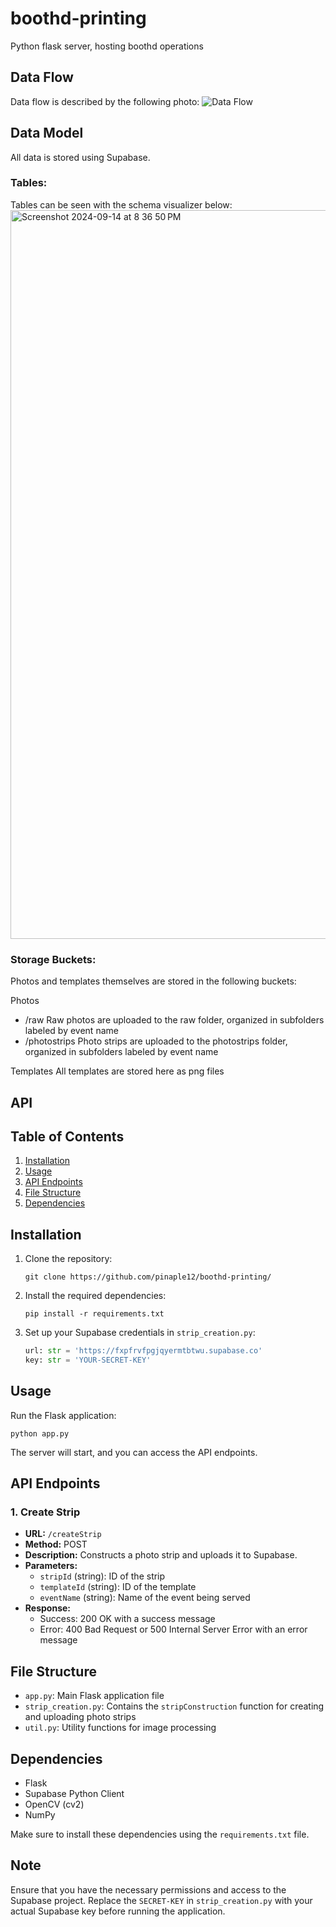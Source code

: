 # boothd-printing #
Python flask server, hosting boothd operations

## Data Flow 

Data flow is described by the following photo:
![Data Flow](https://github.com/user-attachments/assets/ad45e416-190c-4a18-a646-15a4cdce5db3)

## Data Model ##

All data is stored using Supabase. 

### Tables: ###

Tables can be seen with the schema visualizer below:
<img width="1166" alt="Screenshot 2024-09-14 at 8 36 50 PM" src="https://github.com/user-attachments/assets/7ffefa7f-fa6a-4b76-a2fb-8a6011f7c5cd">

### Storage Buckets: ###
Photos and templates themselves are stored in the following buckets:

Photos
- /raw
Raw photos are uploaded to the raw folder, organized in subfolders labeled by event name
- /photostrips
Photo strips are uploaded to the photostrips folder, organized in subfolders labeled by event name

Templates
All templates are stored here as png files

## API

## Table of Contents
1. [Installation](#installation)
2. [Usage](#usage)
3. [API Endpoints](#api-endpoints)
4. [File Structure](#file-structure)
5. [Dependencies](#dependencies)

## Installation

1. Clone the repository:
   ```
   git clone https://github.com/pinaple12/boothd-printing/
   ```

2. Install the required dependencies:
   ```
   pip install -r requirements.txt
   ```

3. Set up your Supabase credentials in `strip_creation.py`:
   ```python
   url: str = 'https://fxpfrvfpgjqyermtbtwu.supabase.co'
   key: str = 'YOUR-SECRET-KEY'
   ```

## Usage

Run the Flask application:

```
python app.py
```

The server will start, and you can access the API endpoints.

## API Endpoints

### 1. Create Strip

- **URL:** `/createStrip`
- **Method:** POST
- **Description:** Constructs a photo strip and uploads it to Supabase.
- **Parameters:**
  - `stripId` (string): ID of the strip
  - `templateId` (string): ID of the template
  - `eventName` (string): Name of the event being served
- **Response:** 
  - Success: 200 OK with a success message
  - Error: 400 Bad Request or 500 Internal Server Error with an error message

## File Structure

- `app.py`: Main Flask application file
- `strip_creation.py`: Contains the `stripConstruction` function for creating and uploading photo strips
- `util.py`: Utility functions for image processing

## Dependencies

- Flask
- Supabase Python Client
- OpenCV (cv2)
- NumPy

Make sure to install these dependencies using the `requirements.txt` file.

## Note

Ensure that you have the necessary permissions and access to the Supabase project. Replace the `SECRET-KEY` in `strip_creation.py` with your actual Supabase key before running the application.


